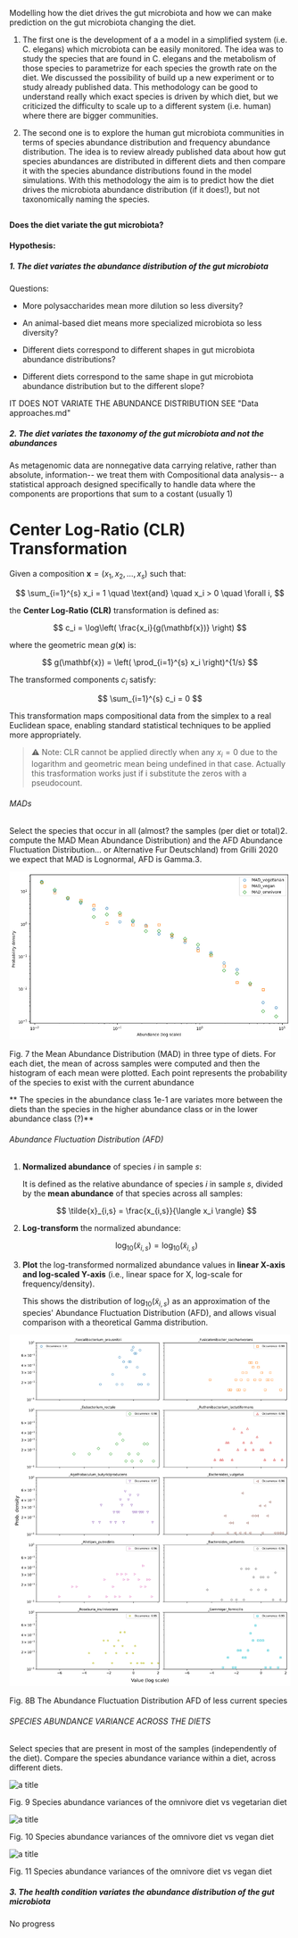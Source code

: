 Modelling how the diet drives the gut microbiota and how we can make prediction on the gut microbiota changing the diet. 

1. The first one is the development of a a model in a simplified system (i.e. C. elegans) which microbiota can be easily monitored. The idea was to study the species that are found in C. elegans and the metabolism of those species to parametrize for each species the growth rate on the diet. We discussed the possibility of build up a new experiment or to study already published data. This methodology can be good to understand really which exact species is driven by which diet, but we criticized the difficulty to scale up to a different system (i.e. human) where there are bigger communities.

2. The second one is to explore the human gut microbiota communities in terms of species abundance distribution and frequency abundance distribution. The idea is to review already published data about how gut species abundances are distributed in different diets and then compare it with the species abundance distributions found in the model simulations. With this methodology the aim is to predict how the diet drives the microbiota abundance distribution (if it does!), but not taxonomically naming the species.

##

#### Does the diet variate the gut microbiota?
#### Hypothesis:

##### 1. The diet variates the abundance distribution of the gut microbiota

Questions:

-  More polysaccharides mean more dilution so less diversity?

-  An animal-based diet means more specialized microbiota so less diversity?

- Different diets correspond to different shapes in gut microbiota abundance distributions?

- Different diets correspond to the same shape in gut microbiota abundance distribution but to the different slope?

IT DOES NOT VARIATE THE ABUNDANCE DISTRIBUTION SEE "Data approaches.md"



##### 2. The diet variates the taxonomy of the gut microbiota and not the abundances

As metagenomic data are nonnegative data carrying relative, rather than absolute, information-- we treat them with Compositional data analysis-- a statistical approach designed specifically to handle data where the components are proportions that sum to a costant (usually 1)

# Center Log-Ratio (CLR) Transformation

Given a composition $\mathbf{x} = (x_1, x_2, \ldots, x_s)$ such that:

$$
\sum_{i=1}^{s} x_i = 1 \quad \text{and} \quad x_i > 0 \quad \forall i,
$$

the **Center Log-Ratio (CLR)** transformation is defined as:

$$
c_i = \log\left( \frac{x_i}{g(\mathbf{x})} \right)
$$

where the geometric mean $g(\mathbf{x})$ is:

$$
g(\mathbf{x}) = \left( \prod_{i=1}^{s} x_i \right)^{1/s}
$$

The transformed components $c_i$ satisfy:

$$
\sum_{i=1}^{s} c_i = 0
$$

This transformation maps compositional data from the simplex to a real Euclidean space, enabling standard statistical techniques to be applied more appropriately.

> ⚠️ Note: CLR cannot be applied directly when any $x_i = 0$ due to the logarithm and geometric mean being undefined in that case. Actually this trasformation works just if i substitute the zeros with a pseudocount.



###### MADs
Select the species that occur in all (almost? the samples (per diet or total) compute the MAD Mean Abundance Distribution) and the AFD Abundance Fluctuation Distribution... or Alternative Fur Deutschland) from Grilli 2020 we expect
that MAD is Lognormal, AFD is Gamma.

![a title](MADs.png) 

Fig. 7 the Mean Abundance Distribution (MAD) in three type of diets. For each diet, the mean of across samples were computed and then the histogram of each mean were plotted. Each point represents the probability of the species to exist with the current abundance 

** The species in the abundance class 1e-1 are variates more between the diets than the species in the higher abundance class or in the lower abundance class (?)**


###### Abundance Fluctuation Distribution (AFD)

1. **Normalized abundance** of species *i* in sample *s*:
   
   It is defined as the relative abundance of species *i* in sample *s*, divided by the **mean abundance** of that species across all samples:

   $$
   \tilde{x}_{i,s} = \frac{x_{i,s}}{\langle x_i \rangle}
   $$

2. **Log-transform** the normalized abundance:

   $$
   \log_{10}(\tilde{x}_{i,s}) = \log_{10}\left( \tilde{x}_{i,s} \right)
   $$

3. **Plot** the log-transformed normalized abundance values in **linear X-axis and log-scaled Y-axis** (i.e., linear space for X, log-scale for frequency/density).

   This shows the distribution of $\log_{10}(\tilde{x}_{i,s})$ as an approximation of the species' Abundance Fluctuation Distribution (AFD), and allows visual comparison with a theoretical Gamma distribution.

![a title](AFDsRelMean.png) 

Fig. 8B The Abundance Fluctuation Distribution AFD of less current species


###### SPECIES ABUNDANCE VARIANCE ACROSS THE DIETS
Select species that are present in most of the samples (independently of the diet).
Compare the species abundance variance within a diet, across different diets.

![a title](OVG_plot.png) 

Fig. 9  Species abundance variances of the omnivore diet vs vegetarian diet



![a title](OV_plot.png) 

Fig. 10  Species abundance variances of the omnivore diet vs vegan diet

![a title](VVG_plot.png) 

Fig. 11  Species abundance variances of the omnivore diet vs vegan diet

##### 3. The health condition variates the abundance distribution of the gut microbiota
No progress

